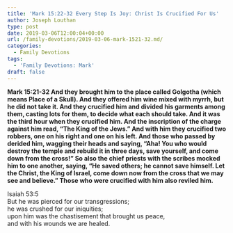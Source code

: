 ```yaml
---
title: 'Mark 15:22-32 Every Step Is Joy: Christ Is Crucified For Us'
author: Joseph Louthan
type: post
date: 2019-03-06T12:00:04+00:00
url: /family-devotions/2019-03-06-mark-1521-32.md/
categories:
  - Family Devotions
tags:
  - 'Family Devotions: Mark'
draft: false
---
```


**Mark 15:21-32 And they brought him to the place called Golgotha (which means Place of a Skull). And they offered him wine mixed with myrrh, but he did not take it. And they crucified him and divided his garments among them, casting lots for them, to decide what each should take. And it was the third hour when they crucified him. And the inscription of the charge against him read, “The King of the Jews.” And with him they crucified two robbers, one on his right and one on his left. And those who passed by derided him, wagging their heads and saying, “Aha! You who would destroy the temple and rebuild it in three days, save yourself, and come down from the cross!” So also the chief priests with the scribes mocked him to one another, saying, “He saved others; he cannot save himself. Let the Christ, the King of Israel, come down now from the cross that we may see and believe.” Those who were crucified with him also reviled him.**

Isaiah 53:5  
	But he was pierced for our transgressions;  
		he was crushed for our iniquities;  
	upon him was the chastisement that brought us peace,  
		and with his wounds we are healed.